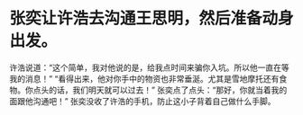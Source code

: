 # 张奕让许浩去沟通王思明，然后准备动身出发。
许浩说道：“这个简单，我对他说的是，给我点时间来骗你入坑。所以他一直在等我的消息！”
“看得出来，他对你手中的物资也非常垂涎。尤其是雪地摩托还有食物。你点头的话，我们明天就可以过去！”
张奕点了点头：“那好，你就当着我的面跟他沟通吧！”
张奕没收了许浩的手机，防止这小子背着自己做什么手脚。

